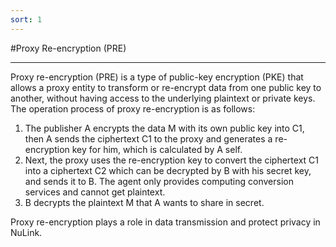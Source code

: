 ```yaml
---
sort: 1
---
```


#Proxy Re-encryption (PRE)
***
Proxy re-encryption (PRE) is a type of public-key encryption (PKE) that allows a proxy entity to transform or re-encrypt data from one public key to another, without having access to the underlying plaintext or private keys.
The operation process of proxy re-encryption is as follows: 
1. The publisher A encrypts the data M with its own public key into C1, then A sends the ciphertext C1 to the proxy and generates a re-encryption key for him, which is calculated by A self. 
2. Next, the proxy uses the re-encryption key to convert the ciphertext C1 into a ciphertext C2 which can be decrypted by B with his secret key, and sends it to B. The agent only provides computing conversion services and cannot get plaintext. 
3. B decrypts the plaintext M that A wants to share in secret. 

Proxy re-encryption plays a role in data transmission and protect privacy in NuLink.